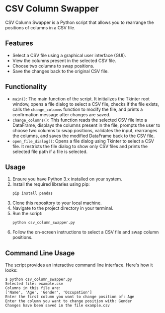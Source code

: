 # CSV Column Swapper

CSV Column Swapper is a Python script that allows you to rearrange the positions of columns in a CSV file.

## Features

- Select a CSV file using a graphical user interface (GUI).
- View the columns present in the selected CSV file.
- Choose two columns to swap positions.
- Save the changes back to the original CSV file.

## Functionality

- `main()`: The main function of the script. It initializes the Tkinter root window, opens a file dialog to select a CSV file, checks if the file exists, calls the `change_columns` function to modify the file, and prints a confirmation message after changes are saved.
- `change_columns()`: This function reads the selected CSV file into a DataFrame, displays the columns present in the file, prompts the user to choose two columns to swap positions, validates the input, rearranges the columns, and saves the modified DataFrame back to the CSV file.
- `open_file_dialog()`: Opens a file dialog using Tkinter to select a CSV file. It restricts the file dialog to show only CSV files and prints the selected file path if a file is selected.

## Usage

1. Ensure you have Python 3.x installed on your system.
2. Install the required libraries using pip:
    ```bash
    pip install pandas
    ```
3. Clone this repository to your local machine.
4. Navigate to the project directory in your terminal.
5. Run the script:
    ```bash
    python csv_column_swapper.py
    ```
6. Follow the on-screen instructions to select a CSV file and swap column positions.

## Command Line Usage

The script provides an interactive command line interface. Here's how it looks:
```
$ python csv_column_swapper.py
Selected file: example.csv
Columns in this file are:
['Name', 'Age', 'Gender', 'Occupation']
Enter the first column you want to change position of: Age
Enter the column you want to change position with: Gender
Changes have been saved in the file example.csv
```